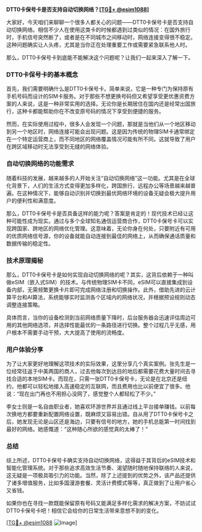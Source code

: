 **DTT0卡保号卡是否支持自动切换网络？[[TG💪+ @esim1088](https://t.me/s/esim1088)]**

大家好，今天咱们来聊聊一个很多人都关心的问题——DTT0卡保号卡是否支持自动切换网络。相信不少人在使用这类卡的时候都遇到过类似的情况：在国外旅行时，手机信号突然断了，或者是在不同城市之间移动时，网络连接变得很不稳定。这种问题确实让人头疼，尤其是当你正在处理重要工作或需要紧急联系他人时。

那么，DTT0卡保号卡到底能不能解决这个问题呢？让我们一起来深入了解一下。

### DTT0卡保号卡的基本概念

首先，我们需要明确什么是DTT0卡保号卡。简单来说，它是一种专门为保持原有手机号码而设计的SIM卡服务。对于那些不想更换号码但又希望享受更优惠资费方案的人来说，这是一种非常实用的选择。无论你是长期居住在国内还是经常出国旅行，这种卡都能帮助你在不改变原号码的情况下享受到便捷的服务。

然而，在实际使用过程中，很多人会发现一个问题，那就是当他们从一个地区移动到另一个地区时，网络连接可能会出现问题。这是因为传统的物理SIM卡通常绑定在一个特定运营商上，而不同地区的网络覆盖情况可能有所不同。这就导致了用户在跨区域移动时无法享受到无缝的网络体验。

### 自动切换网络的功能需求

随着科技的发展，越来越多的人开始关注“自动切换网络”这一功能。尤其是在全球化背景下，人们的生活方式变得更加多样化，跨国旅行、远程办公等场景越来越普遍。在这种情况下，能够自动识别并切换到最优网络环境的设备无疑会极大提升用户的便利性和满意度。

那么，DTT0卡保号卡是否具备这样的能力呢？答案是肯定的！现代技术已经让这种可能性成为现实。通过与多个全球知名通信运营商合作，DTT0卡保号卡可以实现跨国家、跨地区的网络优化管理。这意味着，无论你身在何处，只要附近有可用的优质网络信号源，你的设备就能自动连接到最佳的网络上，从而确保通话质量和数据传输的稳定性。

### 技术原理揭秘

那么，DTT0卡保号卡是如何实现自动切换网络的呢？其实，这背后依赖于一种叫做eSIM（嵌入式SIM）的技术。与传统物理SIM卡不同，eSIM可以直接集成到设备内部，无需频繁更换卡片即可完成网络注册和切换操作。此外，借助先进的云计算平台和AI算法，系统能够实时监测各个区域内的网络状况，并根据预设规则动态调整连接策略。

具体而言，当你的设备检测到当前网络质量下降时，后台服务器会迅速评估周边可用的其他网络选项，并选择性能最优的一条路径进行切换。整个过程几乎无感，用户根本不需要手动干预，大大提高了使用的流畅度。

### 用户体验分享

为了让大家更好地理解这项技术的实际效果，这里分享几个真实案例。张先生是一位经常往返于中美两国的商人，过去他每次到达目的地后都需要花费大量时间去寻找合适的本地SIM卡。而现在，只需一张DTT0卡保号卡，无论是在北京还是纽约，他都可以轻松地接入高速稳定的互联网，而且费用也比以前便宜了很多。他说：“现在出门再也不用担心没网了，感觉整个人都轻松了不少。”

李女士则是一名自由职业者，她喜欢环游世界并且通过线上平台接单赚钱。以前每次换地方都要重新配置网络设置，既麻烦又容易出错。自从用了DTT0卡保号卡之后，她发现无论是山区还是海边，只要有信号的地方，她的手机总能第一时间找到最好的网络。她感慨道：“这种随心所欲的感觉真的太棒了！”

### 总结

综上所述，DTT0卡保号卡确实支持自动切换网络，这得益于其背后的eSIM技术和智能化管理系统。对于那些追求高效生活节奏、渴望随时随地保持联络的人来说，这无疑是一项极具吸引力的功能。当然，除了上述提到的优势之外，该产品还提供了诸多增值服务，比如多国漫游套餐、灵活计费模式等等，真正做到了让用户省心又省钱。

如果你也在寻找一款既能保留原有号码又能满足多样化需求的解决方案，不妨试试DTT0卡保号卡吧！相信它会给你的日常生活带来意想不到的变化。

[[TG💪+ @esim1088](https://t.me/s/esim1088) ![Image](https://i.postimg.cc/4NQfJmqS/Snipaste-2025-05-13-00-14-12.png)]